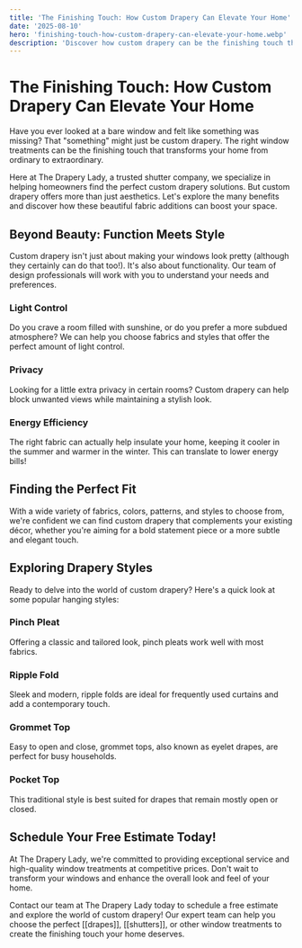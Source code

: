 ```yaml
---
title: 'The Finishing Touch: How Custom Drapery Can Elevate Your Home'
date: '2025-08-10'
hero: 'finishing-touch-how-custom-drapery-can-elevate-your-home.webp'
description: 'Discover how custom drapery can be the finishing touch that transforms your home from ordinary to extraordinary, offering both beauty and functionality.'
---
```


# The Finishing Touch: How Custom Drapery Can Elevate Your Home

Have you ever looked at a bare window and felt like something was missing? That "something" might just be custom drapery. The right window treatments can be the finishing touch that transforms your home from ordinary to extraordinary.

Here at The Drapery Lady, a trusted shutter company, we specialize in helping homeowners find the perfect custom drapery solutions. But custom drapery offers more than just aesthetics. Let's explore the many benefits and discover how these beautiful fabric additions can boost your space.

## Beyond Beauty: Function Meets Style

Custom drapery isn't just about making your windows look pretty (although they certainly can do that too!). It's also about functionality. Our team of design professionals will work with you to understand your needs and preferences.

### Light Control

Do you crave a room filled with sunshine, or do you prefer a more subdued atmosphere? We can help you choose fabrics and styles that offer the perfect amount of light control.

### Privacy

Looking for a little extra privacy in certain rooms? Custom drapery can help block unwanted views while maintaining a stylish look.

### Energy Efficiency

The right fabric can actually help insulate your home, keeping it cooler in the summer and warmer in the winter. This can translate to lower energy bills!

## Finding the Perfect Fit

With a wide variety of fabrics, colors, patterns, and styles to choose from, we're confident we can find custom drapery that complements your existing décor, whether you're aiming for a bold statement piece or a more subtle and elegant touch.

## Exploring Drapery Styles

Ready to delve into the world of custom drapery? Here's a quick look at some popular hanging styles:

### Pinch Pleat

Offering a classic and tailored look, pinch pleats work well with most fabrics.

### Ripple Fold

Sleek and modern, ripple folds are ideal for frequently used curtains and add a contemporary touch.

### Grommet Top

Easy to open and close, grommet tops, also known as eyelet drapes, are perfect for busy households.

### Pocket Top

This traditional style is best suited for drapes that remain mostly open or closed.

## Schedule Your Free Estimate Today!

At The Drapery Lady, we're committed to providing exceptional service and high-quality window treatments at competitive prices. Don't wait to transform your windows and enhance the overall look and feel of your home.

Contact our team at The Drapery Lady today to schedule a free estimate and explore the world of custom drapery! Our expert team can help you choose the perfect [[drapes]], [[shutters]], or other window treatments to create the finishing touch your home deserves.
